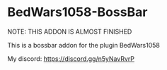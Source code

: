 # BedWars1058-BossBar
NOTE: THIS ADDON IS ALMOST FINISHED


This is a bossbar addon for the plugin BedWars1058

My discord: https://discord.gg/n5yNavRvrP
